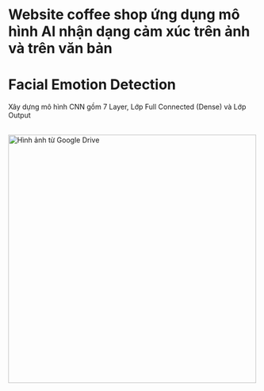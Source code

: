# Website coffee shop ứng dụng mô hình AI nhận dạng cảm xúc trên ảnh và trên văn bản
<h1>Facial Emotion Detection</h1>
<p>Xây dựng mô hình CNN gồm 7 Layer, Lớp Full Connected (Dense) và Lớp Output </p>
</br>
<img src="https://drive.google.com/uc?export=view&id=1BPoUNED8oJBz--3nS0TW67mIppJIvYPl" 
     alt="Hình ảnh từ Google Drive" 
     width="500">


